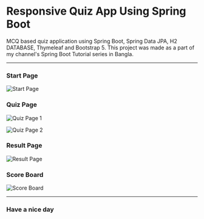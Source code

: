 # Responsive Quiz App Using Spring Boot

MCQ based quiz application using Spring Boot, Spring Data JPA, H2 DATABASE, Thymeleaf and Bootstrap 5.
This project was made as a part of my channel's Spring Boot Tutorial series in Bangla.

---

### Start Page

![Start Page](https://raw.githubusercontent.com/DevRezaur/spring-boot-quiz-app/main/screenshots/Start%20Page.PNG)

### Quiz Page

![Quiz Page 1](https://raw.githubusercontent.com/DevRezaur/spring-boot-quiz-app/main/screenshots/Quiz%20Page%201.PNG)

![Quiz Page 2](https://raw.githubusercontent.com/DevRezaur/spring-boot-quiz-app/main/screenshots/Quiz%20Page%202.PNG)

### Result Page

![Result Page](https://raw.githubusercontent.com/DevRezaur/spring-boot-quiz-app/main/screenshots/Result%20Page.PNG)

### Score Board

![Score Board](https://raw.githubusercontent.com/DevRezaur/spring-boot-quiz-app/main/screenshots/Score%20Board.PNG)

---

### Have a nice day
